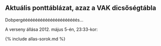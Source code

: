## Aktuális ponttáblázat, azaz a VAK dicsőségtábla

Dobpergéééééééééééééééééééééés...

A verseny állása 2012. május 5-én, 23:33-kor:

{% include allas-sorok.md %}
